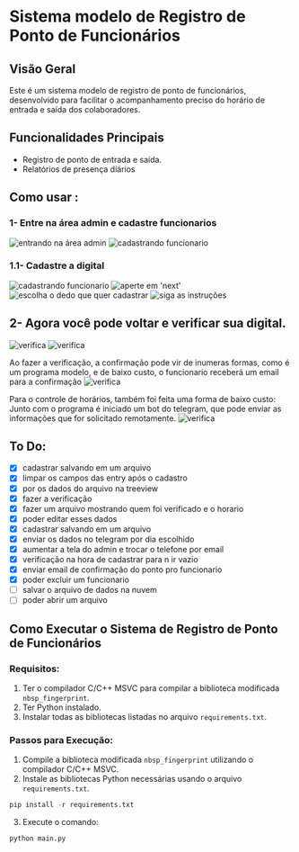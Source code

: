 # Sistema modelo de Registro de Ponto de Funcionários

## Visão Geral

Este é um sistema modelo de registro de ponto de funcionários, desenvolvido para facilitar o acompanhamento preciso do horário de entrada e saída dos colaboradores.

## Funcionalidades Principais

- Registro de ponto de entrada e saída.
- Relatórios de presença diários

## Como usar :

 ### 1- Entre na área admin e cadastre  funcionarios
 ![entrando na área admin](./img//admin.png)
 ![cadastrando funcionario](./img/cadastrando.png)
 ### 1.1- Cadastre a digital
 ![cadastrando funcionario](./img/digital.png)
 ![aperte em 'next'](./img/digital1.png)
 ![escolha o dedo que quer cadastrar](./img/digital2.png)
 ![siga as instruções](./img/digital3.png)

 ## 2- Agora você pode voltar e verificar sua digital.
 ![verifica](./img/verifica.png)
 ![verifica](./img/verifica1.png)

 Ao fazer a verificação, a confirmação pode vir de inumeras formas, como é um programa modelo, e de baixo custo, o funcionario receberá um email para a confirmação
 ![verifica](./img/verifica2.png)

 Para o controle de horários, também foi feita uma forma de baixo custo:
  Junto com o programa é iniciado um bot do telegram, que pode enviar as informações que for solicitado remotamente.
 ![verifica](./img/telegram.png)



## To Do:
- [X] cadastrar salvando em um arquivo
- [X] limpar os campos das entry após o cadastro
- [X] por os dados do arquivo na treeview
- [X] fazer a verificação
- [X] fazer um arquivo mostrando quem foi verificado e o horario
- [X] poder editar esses dados
- [X] cadastrar salvando em um arquivo
- [X] enviar os dados no telegram por dia escolhido
- [X] aumentar a tela do admin e trocar o telefone por email
- [X] verificação na hora de cadastrar para n ir vazio
- [X] enviar email de confirmação do ponto pro funcionario
- [X] poder excluir um funcionario
- [ ] salvar o arquivo de dados na nuvem
- [ ] poder abrir um arquivo 

## Como Executar o Sistema de Registro de Ponto de Funcionários

### Requisitos:

1. Ter o compilador C/C++ MSVC para compilar a biblioteca modificada `nbsp_fingerprint`.
2. Ter Python instalado.
3. Instalar todas as bibliotecas listadas no arquivo `requirements.txt`.

### Passos para Execução:

1. Compile a biblioteca modificada `nbsp_fingerprint` utilizando o compilador C/C++ MSVC.
2. Instale as bibliotecas Python necessárias usando o arquivo `requirements.txt`.
```python
pip install -r requirements.txt
``` 
3. Execute o comando:
```python
python main.py
``` 

